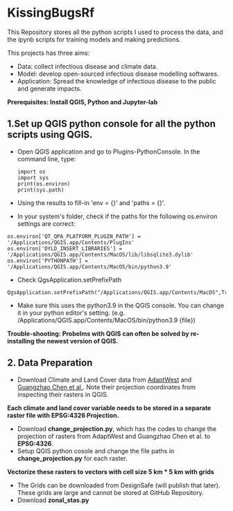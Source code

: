 # KissingBugsRf


This Repository stores all the python scripts I used to process the data, and the ipynb scripts for training models and making predictions.

This projects has three aims:


* Data: collect infectious disease and climate data.
* Model: develop open-sourced infectious disease modelling softwares.
* Application: Spread the knowledge of infectious disease to the public and generate impacts.


**Prerequisites: Install QGIS, Python and Jupyter-lab**


## 1.Set up QGIS python console for all the python scripts using QGIS.

* Open QGIS application and go to Plugins-PythonConsole. In the command line, type:


    ```
    import os
    import sys
    print(os.environ)
    print(sys.path)
    ```
    
* Using the results to fill-in 'env = {}' and 'paths = {}'.

* In your system's folder, check if the paths for the following os.environ settings are correct:
```
os.environ['QT_QPA_PLATFORM_PLUGIN_PATH'] = '/Applications/QGIS.app/Contents/PlugIns'
os.environ['DYLD_INSERT_LIBRARIES'] = '/Applications/QGIS.app/Contents/MacOS/lib/libsqlite3.dylib'
os.environ['PYTHONPATH'] = '/Applications/QGIS.app/Contents/MacOS/bin/python3.9'
```


* Check QgsApplication.setPrefixPath

```
QgsApplication.setPrefixPath("/Applications/QGIS.app/Contents/MacOS",True)
```

* Make sure this uses the python3.9 in the QGIS console. You can change it in your python editor's setting.
(e.g. /Applications/QGIS.app/Contents/MacOS/bin/python3.9 {file})

**Trouble-shooting: Probelms with QGIS can often be solved by re-installing the newest version of QGIS.**


## 2. Data Preparation

* Download Climate and Land Cover data from [AdaptWest](https://adaptwest.databasin.org) and [Guangzhao Chen et al.](https://zenodo.org/record/4584775#.Y-KIMy9w1QL). Note their projection coordinates from inspecting their rasters in QGIS.

**Each climate and land cover variable needs to be stored in a separate raster file with EPSG:4326 Projection.**

* Download **change_projection.py**, which has the codes to change the projection of rasters from AdaptWest and Guangzhao Chen et al. to **EPSG:4326**.
* Setup QGIS python cosole and change the file paths in **change_projection.py** for each raster.

**Vectorize these rasters to vectors with cell size 5 km * 5 km with grids**

* The Grids can be downloaded from DesignSafe (will publish that later). These grids are large and cannot be stored at GitHub Repository.
* Download **zonal_stas.py**
